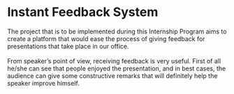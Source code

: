 # Instant Feedback System

The project that is to be implemented during this Internship Program aims to create a platform that would ease the process of giving feedback for presentations that take place in our office. <br><br>
From speaker’s point of view, receiving feedback is very useful. First of all he/she can see that people enjoyed the presentation, and in best cases, the audience can give some constructive remarks that will definitely help the speaker improve himself.
